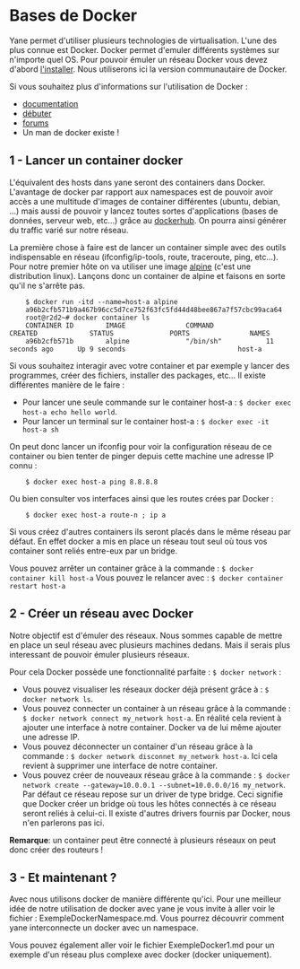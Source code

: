 Bases de Docker
===============

Yane permet d'utiliser plusieurs technologies de virtualisation. L'une des plus connue est Docker. Docker permet d'emuler différents systèmes sur n'importe quel OS. Pour pouvoir émuler un réseau Docker vous devez d'abord [l'installer](http://docs.docker.com/engine/installation/). Nous utiliserons ici la version communautaire de Docker.

Si vous souhaitez plus d'informations sur l'utilisation de Docker :
* [documentation](http://docs.docker.com/)
* [débuter](http://training.play-with-docker.com/)
* [forums](https://forums.docker.com/)
* Un man de docker existe !

1 - Lancer un container docker
----------------------------

L'équivalent des hosts dans yane seront des containers dans Docker. L'avantage de docker par rapport aux namespaces est de pouvoir avoir accès a une multitude d'images de container différentes (ubuntu, debian, ...) mais aussi de pouvoir y lancez toutes sortes d'applications (bases de données, serveur web, etc...) grâce au [dockerhub](http://hub.docker.com). On pourra ainsi générer du traffic varié sur notre réseau.

La première chose à faire est de lancer un container simple avec des outils indispensable en réseau (ifconfig/ip-tools, route, traceroute, ping, etc...). Pour notre premier hôte on va utiliser une image [alpine](http://alpinelinux.org/) (c'est une distribution linux). Lançons donc un container de alpine et faisons en sorte qu'il ne s'arrête pas.

		$ docker run -itd --name=host-a alpine       
		a96b2cfb571b9a467b96cc5d7ce752f63fc5fd44d48bee867a7f57cbc99aca64                                                                                                    
		root@r2d2~# docker container ls
		CONTAINER ID        IMAGE               COMMAND             CREATED             STATUS              PORTS               NAMES                     
		a96b2cfb571b        alpine              "/bin/sh"           11 seconds ago      Up 9 seconds                            host-a

Si vous souhaitez interagir avec votre container et par exemple y lancer des programmes, créer des fichiers, installer des packages, etc... Il existe différentes manière de le faire :

* Pour lancer une seule commande sur le container host-a : `$ docker exec host-a echo hello world`.
* Pour lancer un terminal sur le container host-a : `$ docker exec -it host-a sh`

On peut donc lancer un ifconfig pour voir la configuration réseau de ce container ou bien tenter de pinger depuis cette machine une adresse IP connu :

		$ docker exec host-a ping 8.8.8.8

Ou bien consulter vos interfaces ainsi que les routes crées par Docker :

		$ docker exec host-a route-n ; ip a

Si vous créez d'autres containers ils seront placés dans le même réseau par défaut. En effet docker a mis en place un réseau tout seul où tous vos container sont reliés entre-eux par un bridge.

Vous pouvez arrêter un container grâce à la commande : `$ docker container kill host-a`
Vous pouvez le relancer avec : `$ docker container restart host-a`

2 - Créer un réseau avec Docker
-----------------------------

Notre objectif est d'émuler des réseaux. Nous sommes capable de mettre en place un seul réseau avec plusieurs machines dedans. Mais il serais plus interessant de pouvoir émuler plusieurs réseaux.

Pour cela Docker possède une fonctionnalité parfaite : `$ docker network` :
* Vous pouvez visualiser les réseaux docker déjà présent grâce à : `$ docker network ls`.
* Vous pouvez connecter un container à un réseau grâce à la commande : `$ docker network connect my_network host-a`. En réalité cela revient à ajouter une interface à notre container. Docker va de lui même ajouter une adresse IP.
* Vous pouvez déconnecter un container d'un réseau grâce à la commande : `$ docker network disconnet my_network host-a`. Ici cela revient à supprimer une interface de notre container.
* Vous pouvez créer de nouveaux réseau grâce à la commande : `$ docker network create --gateway=10.0.0.1 --subnet=10.0.0.0/16 my_network`. Par défaut ce réseau repose sur un driver de type bridge. Ceci signifie que Docker créer un bridge où tous les hôtes connectés à ce réseau seront reliés à celui-ci. Il existe d'autres drivers fournis par Docker, nous n'en parlerons pas ici.

**Remarque**: un container peut être connecté à plusieurs réseaux on peut donc créer des routeurs !

3 - Et maintenant ?
-------------------

Avec nous utilisons docker de manière différente qu'ici. Pour une meilleur idée de notre utilisation de docker avec yane je vous invite à aller voir le fichier : ExempleDockerNamespace.md.
Vous pourrez découvrir comment yane interconnecte un docker avec un namespace.

Vous pouvez également aller voir le fichier ExempleDocker1.md pour un exemple d'un réseau plus complexe avec docker (docker uniquement).
